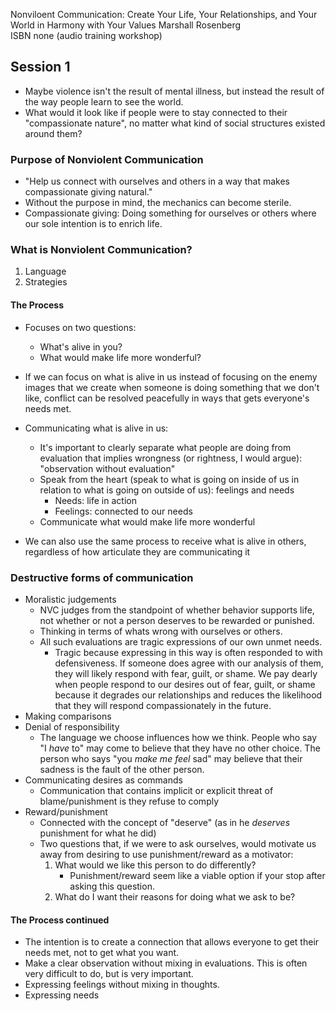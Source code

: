Nonviloent Communication: Create Your Life, Your Relationships, and Your World in Harmony with Your Values
Marshall Rosenberg  
ISBN none (audio training workshop)

## Session 1
- Maybe violence isn't the result of mental illness, but instead the result of the way people learn to see the world.
- What would it look like if people were to stay connected to their "compassionate nature", no matter what kind of social structures existed around them?

### Purpose of Nonviolent Communication
- "Help us connect with ourselves and others in a way that makes compassionate giving natural."
- Without the purpose in mind, the mechanics can become sterile.
- Compassionate giving: Doing something for ourselves or others where our sole intention is to enrich life.

### What is Nonviolent Communication?
1. Language
2. Strategies

#### The Process
- Focuses on two questions:
    - What's alive in you?
    - What would make life more wonderful?

- If we can focus on what is alive in us instead of focusing on the enemy images that we create when someone is doing something that we don't like, conflict can be resolved peacefully in ways that gets everyone's needs met.

- Communicating what is alive in us:
    - It's important to clearly separate what people are doing from evaluation that implies wrongness (or rightness, I would argue): "observation without evaluation"
    - Speak from the heart (speak to what is going on inside of us in relation to what is going on outside of us): feelings and needs
        - Needs: life in action
        - Feelings: connected to our needs
    - Communicate what would make life more wonderful

- We can also use the same process to receive what is alive in others, regardless of how articulate they are communicating it

### Destructive forms of communication
- Moralistic judgements
    - NVC judges from the standpoint of whether behavior supports life, not whether or not a person deserves to be rewarded or punished.
    - Thinking in terms of whats wrong with ourselves or others.
    - All such evaluations are tragic expressions of our own unmet needs.
        - Tragic because expressing in this way is often responded to with defensiveness. If someone does agree with our analysis of them, they will likely respond with fear, guilt, or shame. We pay dearly when people respond to our desires out of fear, guilt, or shame because it degrades our relationships and reduces the likelihood that they will respond compassionately in the future.
- Making comparisons
- Denial of responsibility
    - The language we choose influences how we think. People who say "I _have_ to" may come to believe that they have no other choice. The person who says "you _make me feel_ sad" may believe that their sadness is the fault of the other person.
- Communicating desires as commands
    - Communication that contains implicit or explicit threat of blame/punishment is they refuse to comply
- Reward/punishment
    - Connected with the concept of "deserve" (as in he _deserves_ punishment for what he did)
    - Two questions that, if we were to ask ourselves, would motivate us away from desiring to use punishment/reward as a motivator:
        1. What would we like this person to do differently?
            - Punishment/reward seem like a viable option if your stop after asking this question.
        2. What do I want their reasons for doing what we ask to be?

#### The Process continued
- The intention is to create a connection that allows everyone to get their needs met, not to get what you want.
- Make a clear observation without mixing in evaluations. This is often very difficult to do, but is very important.
- Expressing feelings without mixing in thoughts.
- Expressing needs


